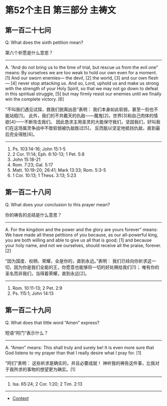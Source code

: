 # 第52个主日 第三部分 主祷文

## 第一百二十七问

Q. What does the sixth petition mean?

第六个祈愿是什么意思？

---

A. “And do not bring us to the time of trial,
but rescue us from the evil one” means:
By ourselves we are too weak
to hold our own even for a moment. [1]
And our sworn enemies—
the devil, [2] the world, [3] and our own flesh — [4]
never stop attacking us.
And so, Lord,
uphold us and make us strong
with the strength of your Holy Spirit,
so that we may not go down to defeat
in this spiritual struggle, [5]
but may firmly resist our enemies
until we finally win the complete victory. [6]

“不叫我们遇见试探，救我们脱离凶恶”表明：
我们本身如此软弱，甚至一刻也不能站稳[1]。
此外，我们的不共戴天的仇敌——魔鬼[2]，世界[3]和自己肉体的情欲[4]——不断攻击我们。
因此恳求主用圣灵的大能保守我们，坚固我们，好叫我们在这场属灵争战中不致软弱被仇敌胜过[5]，
反而能以坚定地抵挡仇敌，直到最后完全得胜[6]。

---

1. Ps. 103:14-16; John 15:1-5
2. 2 Cor. 11:14; Eph. 6:10-13; 1 Pet. 5:8
3. John 15:18-21
4. Rom. 7:23; Gal. 5:17
5. Matt. 10:19-20; 26:41; Mark 13:33; Rom. 5:3-5
6. 1 Cor. 10:13; 1 Thess. 3:13; 5:23

## 第一百二十八问

Q. What does your conclusion to this prayer mean?

你的祷告的总结是什么意思？

---

A. For the kingdom
and the power
and the glory are yours forever” means:
We have made all these petitions of you
because, as our all-powerful king,
you are both willing and able
to give us all that is good; [1]
and because your holy name,
and not we ourselves,
should receive all the praise, forever. [2]

“因为国度、权柄、荣耀，全是你的，直到永远。”表明：
我们已经向你祈求这一切，因为你是我们全能的王，你愿意也能够将一切的好处赐给我们[1]；
唯有你的圣名而非我们，当得着荣耀，直到永远[2]。

---

1. Rom. 10:11-13; 2 Pet. 2:9
2. Ps. 115:1; John 14:13

## 第一百二十九问

Q. What does that little word “Amen” express?

短语“阿门”表示什么？

---

A. “Amen” means:
This shall truly and surely be!
It is even more sure
that God listens to my prayer
than that I really desire
what I pray for. [1]

“阿们”表明：
这些祈求是确实的，并且必要成就！
神听我的祷告这件事，比我对于我所求的事物的想望更为确实。[1]

---

1. Isa. 65:24; 2 Cor. 1:20; 2 Tim. 2:13

----

* [Context](./welcome)